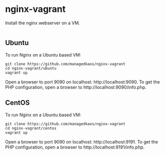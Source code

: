# nginx-vagrant
Install the nginx webserver on a VM.
```
```

## Ubuntu
To run Nginx on a Ubuntu based VM:
```
git clone https://github.com/managedkaos/nginx-vagrant
cd nginx-vagrant/ubuntu
vagrant up
```

Open a browser to port 9090 on localhost: http://localhost:9090.
To get the PHP configuration, open a browser to http://localhost:9090/info.php.

## CentOS
To run Nginx on a Ubuntu based VM:
```
git clone https://github.com/managedkaos/nginx-vagrant
cd nginx-vagrant/centos
vagrant up
```

Open a browser to port 9090 on localhost: http://localhost:9191.
To get the PHP configuration, open a browser to http://localhost:9191/info.php.

